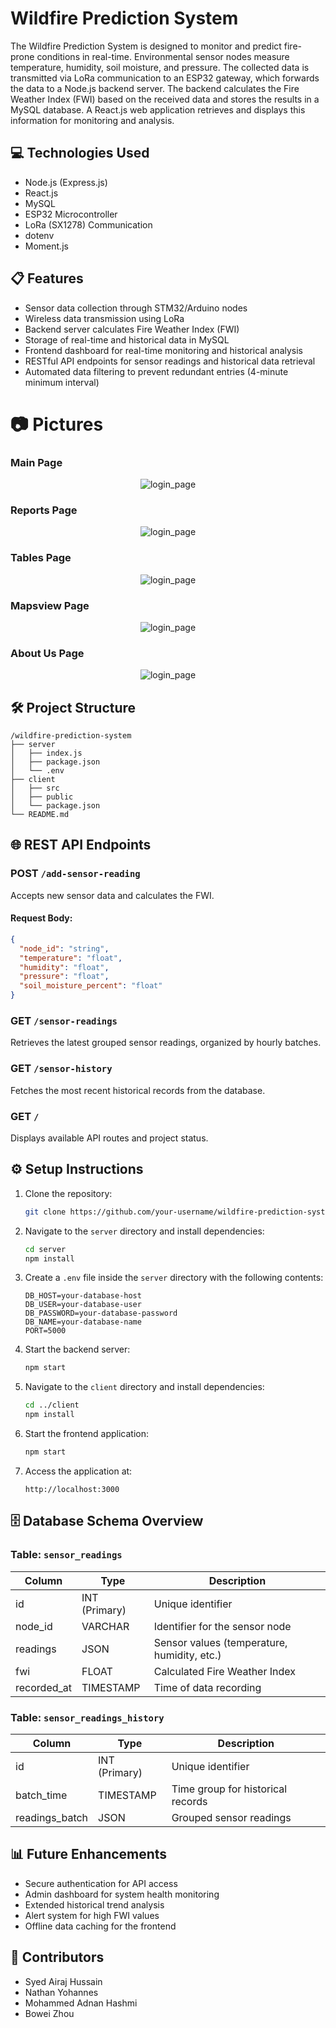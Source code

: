 # Wildfire Prediction System

The Wildfire Prediction System is designed to monitor and predict fire-prone conditions in real-time. Environmental sensor nodes measure temperature, humidity, soil moisture, and pressure. The collected data is transmitted via LoRa communication to an ESP32 gateway, which forwards the data to a Node.js backend server. The backend calculates the Fire Weather Index (FWI) based on the received data and stores the results in a MySQL database. A React.js web application retrieves and displays this information for monitoring and analysis.

## 💻 Technologies Used

- Node.js (Express.js)
- React.js
- MySQL
- ESP32 Microcontroller
- LoRa (SX1278) Communication
- dotenv
- Moment.js

## 📋 Features

- Sensor data collection through STM32/Arduino nodes
- Wireless data transmission using LoRa
- Backend server calculates Fire Weather Index (FWI)
- Storage of real-time and historical data in MySQL
- Frontend dashboard for real-time monitoring and historical analysis
- RESTful API endpoints for sensor readings and historical data retrieval
- Automated data filtering to prevent redundant entries (4-minute minimum interval)

# 📷 Pictures

### Main Page

<div style="display: flex; justify-content: space-around;">
<img src="https://github.com/AirajHussain/Capstone-WFPS/blob/main/images/mainpage.png" alt="login_page" />
</div>

### Reports Page
<div style="display: flex; justify-content: space-around;">
<img src="https://github.com/AirajHussain/Capstone-WFPS/blob/main/images/reportspage.png" alt="login_page" />
</div>

### Tables Page
<div style="display: flex; justify-content: space-around;">
<img src="https://github.com/AirajHussain/Capstone-WFPS/blob/main/images/tablespage.png" alt="login_page" />
</div>

### Mapsview Page
<div style="display: flex; justify-content: space-around;">
<img src="https://github.com/AirajHussain/Capstone-WFPS/blob/main/images/mapviewpage.png" alt="login_page" />
</div>

### About Us Page
<div style="display: flex; justify-content: space-around;">
<img src="https://github.com/AirajHussain/Capstone-WFPS/blob/main/images/aboutuspage.png" alt="login_page" />
</div>

## 🛠️ Project Structure

```
/wildfire-prediction-system
├── server
│   ├── index.js
│   ├── package.json
│   └── .env
├── client
│   ├── src
│   ├── public
│   └── package.json
└── README.md
```

## 🌐 REST API Endpoints

### POST `/add-sensor-reading`

Accepts new sensor data and calculates the FWI.

#### Request Body:
```json
{
  "node_id": "string",
  "temperature": "float",
  "humidity": "float",
  "pressure": "float",
  "soil_moisture_percent": "float"
}
```

### GET `/sensor-readings`

Retrieves the latest grouped sensor readings, organized by hourly batches.

### GET `/sensor-history`

Fetches the most recent historical records from the database.

### GET `/`

Displays available API routes and project status.

## ⚙️ Setup Instructions

1. Clone the repository:
   ```bash
   git clone https://github.com/your-username/wildfire-prediction-system.git
   ```

2. Navigate to the `server` directory and install dependencies:
   ```bash
   cd server
   npm install
   ```

3. Create a `.env` file inside the `server` directory with the following contents:
   ```
   DB_HOST=your-database-host
   DB_USER=your-database-user
   DB_PASSWORD=your-database-password
   DB_NAME=your-database-name
   PORT=5000
   ```

4. Start the backend server:
   ```bash
   npm start
   ```

5. Navigate to the `client` directory and install dependencies:
   ```bash
   cd ../client
   npm install
   ```

6. Start the frontend application:
   ```bash
   npm start
   ```

7. Access the application at:
   ```
   http://localhost:3000
   ```

## 🗄️ Database Schema Overview

### Table: `sensor_readings`

| Column         | Type         | Description                        |
|----------------|--------------|------------------------------------|
| id             | INT (Primary) | Unique identifier                 |
| node_id        | VARCHAR       | Identifier for the sensor node     |
| readings       | JSON          | Sensor values (temperature, humidity, etc.) |
| fwi            | FLOAT         | Calculated Fire Weather Index      |
| recorded_at    | TIMESTAMP     | Time of data recording             |

### Table: `sensor_readings_history`

| Column         | Type         | Description                        |
|----------------|--------------|------------------------------------|
| id             | INT (Primary) | Unique identifier                 |
| batch_time     | TIMESTAMP     | Time group for historical records |
| readings_batch | JSON          | Grouped sensor readings            |

## 📊 Future Enhancements

- Secure authentication for API access
- Admin dashboard for system health monitoring
- Extended historical trend analysis
- Alert system for high FWI values
- Offline data caching for the frontend

## 👥 Contributors

- Syed Airaj Hussain
- Nathan Yohannes
- Mohammed Adnan Hashmi
- Bowei Zhou

